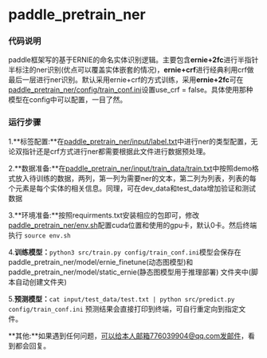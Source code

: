 # paddle_pretrain_ner

### 代码说明

paddle框架写的基于ERNIE的命名实体识别逻辑。主要包含**ernie+2fc**进行半指针半标注的ner识别(优点可以覆盖实体嵌套的情况)，**ernie+crf**进行经典利用crf做最后一层进行ner识别。默认采用ernie+crf的方式训练，采用**ernie+2fc**可在[paddle_pretrain_ner/config/train_conf.ini](https://github.com/JMDang/paddle_pretrain_ner/blob/main/paddle_pretrain_ner/config/train_conf.ini)设置use_crf = false。具体使用那种模型在config中可以配置，一目了然。

### 运行步骤

1.**标签配置:**在[paddle_pretrain_ner/input/label.txt](https://github.com/JMDang/paddle_pretrain_ner/blob/main/paddle_pretrain_ner/input/label.txt)中进行ner的类型配置，无论双指针还是crf方式进行ner都需要根据此文件进行数据预处理。

2.**数据准备:**在[paddle_pretrain_ner/input/train_data/train.txt](https://github.com/JMDang/paddle_pretrain_ner/blob/main/paddle_pretrain_ner/input/train_data/train.txt)中按照demo格式放入待训练的数据，两列，第一列为需要ner的文本，第二列为列表，列表的每个元素是每个实体的相关信息。同理，可在dev_data和test_data增加验证和测试数据

3.**环境准备:**按照requirments.txt安装相应的包即可，修改[paddle_pretrain_ner/env.sh](https://github.com/JMDang/paddle_pretrain_ner/blob/main/paddle_pretrain_ner/env.sh)配置cuda位置和使用的gpu卡，默认0卡。然后终端执行 `source env.sh `

4.**训练模型：**`python3 src/train.py config/train_conf.ini`模型会保存在paddle_pretrain_ner/model/ernie_finetune(动态图模型)和paddle_pretrain_ner/model/static_ernie(静态图模型用于推理部署) 文件夹中(脚本自动创建文件夹)

5.**预测模型：**`cat input/test_data/test.txt | python src/predict.py config/train_conf.ini` 预测结果会直接打印到终端，可自行重定向到指定文件。

**其他:**如果遇到任何问题，可以给本人邮箱776039904@qq.com发邮件，看到都会回复。







